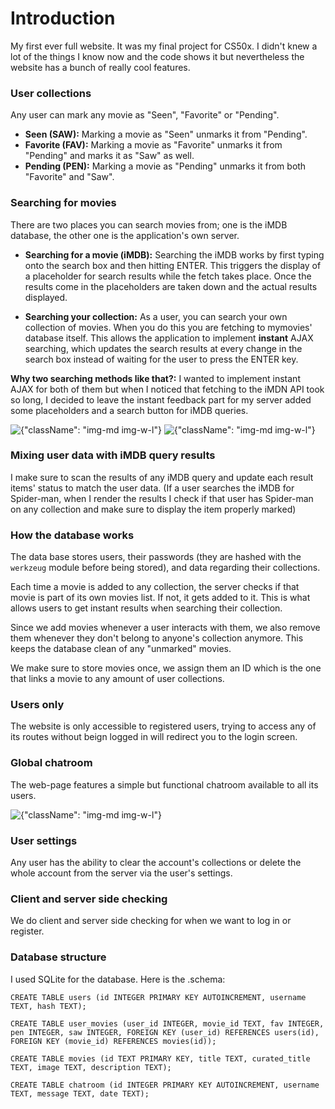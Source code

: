 # Introduction
My first ever full website. It was my final project for CS50x. I didn't knew a lot of the things I know now and the code shows it but nevertheless the website has a bunch of really cool features.

### User collections
Any user can mark any movie as "Seen", "Favorite" or "Pending".

- **Seen (SAW):** Marking a movie as "Seen" unmarks it from "Pending".
- **Favorite (FAV):** Marking a movie as "Favorite" unmarks it from "Pending" and marks it as "Saw" as well.
- **Pending (PEN):** Marking a movie as "Pending" unmarks it from both "Favorite" and "Saw".

### Searching for movies
There are two places you can search movies from; one is the iMDB database, the other one is the application's own server.

- **Searching for a movie (iMDB):** Searching the iMDB works by first typing onto the search box and then hitting ENTER. This triggers the display of a placeholder for search results while the fetch takes place. Once the results come in the placeholders are taken down and the actual results displayed.

- **Searching your collection:** As a user, you can search your own collection of movies. When you do this you are fetching to mymovies' database itself. This allows the application to implement **instant** AJAX searching, which updates the search results at every change in the search box instead of waiting for the user to press the ENTER key.

**Why two searching methods like that?:** I wanted to implement instant AJAX for both of them but when I noticed that fetching to the iMDN API took so long, I decided to leave the instant feedback part for my server added some placeholders and a search button for iMDB queries.

![{"className": "img-md img-w-l"}](./images/markdown/mymovies/ajax.gif)
![{"className": "img-md img-w-l"}](./images/markdown/mymovies/search.gif)

### Mixing user data with iMDB query results
I make sure to scan the results of any iMDB query and update each result items' status to match the user data. (If a user searches the iMDB for Spider-man, when I render the results I check if that user has Spider-man on any collection and make sure to display the item properly marked)

### How the database works
The data base stores users, their passwords (they are hashed with the `werkzeug` module before being stored), and data regarding their collections.

Each time a movie is added to any collection, the server checks if that movie is part of its own movies list. If not, it gets added to it. This is what allows users to get instant results when searching their collection.

Since we add movies whenever a user interacts with them, we also remove them whenever they don't belong to anyone's collection anymore. This keeps the database clean of any "unmarked" movies.

We make sure to store movies once, we assign them an ID which is the one that links a movie to any amount of user collections.

### Users only
The website is only accessible to registered users, trying to access any of its routes without beign logged in will redirect you to the login screen.

### Global chatroom
The web-page features a simple but functional chatroom available to all its users.

![{"className": "img-md img-w-l"}](./images/markdown/mymovies/chatroom.gif)


### User settings
Any user has the ability to clear the account's collections or delete the whole account from the server via the user's settings.

### Client and server side checking
We do client and server side checking for when we want to log in or register.

### Database structure
I used SQLite for the database. Here is the .schema:

```
CREATE TABLE users (id INTEGER PRIMARY KEY AUTOINCREMENT, username TEXT, hash TEXT);

CREATE TABLE user_movies (user_id INTEGER, movie_id TEXT, fav INTEGER, pen INTEGER, saw INTEGER, FOREIGN KEY (user_id) REFERENCES users(id), FOREIGN KEY (movie_id) REFERENCES movies(id));

CREATE TABLE movies (id TEXT PRIMARY KEY, title TEXT, curated_title TEXT, image TEXT, description TEXT);

CREATE TABLE chatroom (id INTEGER PRIMARY KEY AUTOINCREMENT, username TEXT, message TEXT, date TEXT);
```
